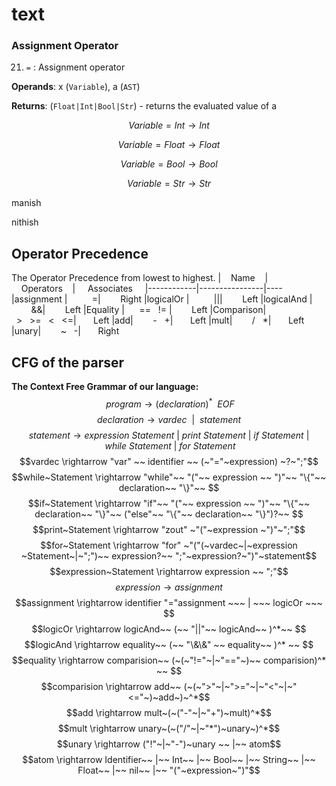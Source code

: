 # text

### Assignment Operator

21.  `=` : Assignment operator
    
**Operands**: x (`Variable`), a (`AST`)

**Returns**: (`Float|Int|Bool|Str`) - returns the evaluated value of a

$$Variable=Int  \rightarrow  Int$$

$$Variable=Float  \rightarrow  Float$$

$$Variable=Bool  \rightarrow  Bool$$

$$Variable=Str  \rightarrow  Str$$


manish 

nithish

## Operator Precedence
The Operator Precedence from lowest to highest.
|&nbsp;&nbsp;&nbsp;&nbsp;Name&nbsp;&nbsp;&nbsp;&nbsp;|&nbsp;&nbsp;&nbsp;&nbsp;Operators&nbsp;&nbsp;&nbsp;&nbsp;| &nbsp;&nbsp;&nbsp;&nbsp;Associates&nbsp;&nbsp;&nbsp;&nbsp; 
|------------|----------------|----
|assignment    |&nbsp;&nbsp;&nbsp;&nbsp;&nbsp;&nbsp;&nbsp;&nbsp;&nbsp;&nbsp;=|&nbsp;&nbsp;&nbsp;&nbsp;&nbsp;&nbsp;&nbsp; Right
|logicalOr    |&nbsp;&nbsp;&nbsp;&nbsp;&nbsp;&nbsp;&nbsp;&nbsp;&nbsp;&nbsp;\|\||&nbsp;&nbsp;&nbsp;&nbsp;&nbsp;&nbsp;&nbsp; Left
|logicalAnd    |&nbsp;&nbsp;&nbsp;&nbsp;&nbsp;&nbsp;&nbsp;&nbsp;\&\&|&nbsp;&nbsp;&nbsp;&nbsp;&nbsp;&nbsp;&nbsp; Left
|Equality    |&nbsp;&nbsp;&nbsp;&nbsp;&nbsp;&nbsp;==&nbsp;&nbsp;&nbsp;!= |&nbsp;&nbsp;&nbsp;&nbsp;&nbsp;&nbsp;&nbsp; Left
|Comparison|&nbsp;&nbsp;>&nbsp;&nbsp;&nbsp;>=&nbsp;&nbsp;&nbsp;<&nbsp;&nbsp;&nbsp;<=|&nbsp;&nbsp;&nbsp;&nbsp;&nbsp;&nbsp;&nbsp;Left
|add|&nbsp;&nbsp;&nbsp;&nbsp;&nbsp;&nbsp;&nbsp;&nbsp;-&nbsp;&nbsp;&nbsp;+|&nbsp;&nbsp;&nbsp;&nbsp;&nbsp;&nbsp;&nbsp;Left
|mult|&nbsp;&nbsp;&nbsp;&nbsp;&nbsp;&nbsp;&nbsp;&nbsp;/&nbsp;&nbsp;&nbsp;*|&nbsp;&nbsp;&nbsp;&nbsp;&nbsp;&nbsp;&nbsp;Left
|unary|&nbsp;&nbsp;&nbsp;&nbsp;&nbsp;&nbsp;&nbsp;&nbsp;~&nbsp;&nbsp;&nbsp;-|&nbsp;&nbsp;&nbsp;&nbsp;&nbsp;&nbsp;&nbsp;Right
## CFG of the parser
**The Context Free Grammar of our language:**
$$~program  \rightarrow  (declaration)^*~~ EOF$$
$$declaration  \rightarrow  vardec  ~~ | ~~ statement$$
$$statement  \rightarrow  expression~Statement ~|~ print~Statement ~|~ if~Statement ~|~ while~Statement~|~for~ Statement$$
$$vardec \rightarrow  "var" ~~ identifier ~~ (~"="~expression) ~?~";"$$
$$while~Statement  \rightarrow  "while"~~ "("~~ expression ~~ ")"~~ "\{"~~ declaration~~ "\}"~~ $$
$$if~Statement  \rightarrow  "if"~~ "("~~ expression ~~ ")"~~ "\{"~~ declaration~~ "\}"~~ ("else"~~ "\{"~~ declaration~~ "\}")?~~ $$
$$print~Statement  \rightarrow  "zout" ~"("~expression ~")"~";"$$
$$for~Statement  \rightarrow  "for" ~"("(~vardec~|~expression ~Statement~|~";")~~ expression?~~ ";"~expression?~")"~statement$$
$$expression~Statement  \rightarrow  expression ~~ ";"$$
$$expression \rightarrow  assignment$$
$$assignment  \rightarrow  identifier "="assignment ~~~ | ~~~ logicOr ~~~ $$
$$logicOr \rightarrow  logicAnd~~ (~~ "||"~~ logicAnd~~ )^*~~ $$
$$logicAnd \rightarrow  equality~~ (~~ "\&\&" ~~ equality~~ )^* ~~ $$
$$equality  \rightarrow  comparision~~ (~(~"!="~|~"=="~)~~ comparision)^* ~~ $$
$$comparision  \rightarrow  add~~ (~(~">"~|~">="~|~"<"~|~"<="~)~add~)~^*$$
$$add  \rightarrow mult~(~("-"~|~"+")~mult)^*$$
$$mult  \rightarrow  unary~(~("/"~|~"*")~unary~)^*$$
$$unary  \rightarrow  ("!"~|~"-")~unary ~~ |~~ atom$$
$$atom  \rightarrow  Identifier~~ |~~ Int~~ |~~ Bool~~ |~~ String~~ |~~ Float~~ |~~ nil~~ |~~ "("~expression~")"$$
